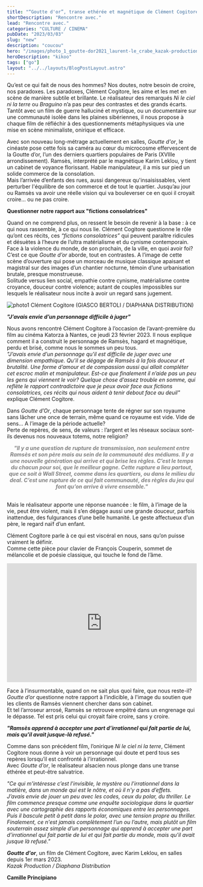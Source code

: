 ```yaml
---
title: "“Goutte d'or”, transe ethérée et magnétique de Clément Cogitore"
shortDescription: "Rencontre avec."
lead: "Rencontre avec."
categories: "CULTURE / CINEMA"
pubDate: "2023/03/03"
slug: "new"
description: "coucou"
hero: "/images/photo_1_goutte-dor2021_laurent-le_crabe_kazak-productions-1350x900.jpg"
heroDescription: "kikoo"
tags: ["go"]
layout: "../../layouts/BlogPostLayout.astro"
---
```


Qu’est ce qui fait de nous des hommes? Nos doutes, notre besoin de croire, nos paradoxes. 
Les paradoxes, Clément Cogitore, les aime et les met en scène de manière subtile et brillante. Le réalisateur des remarqués *Ni le ciel ni la terre* ou *Braguino* n’a pas peur des contrastes et des grands écarts.<br/>
Tantôt avec un film de guerre halluciné et mystique, ou un documentaire sur une communauté isolée dans les plaines sibériennes, il nous propose à chaque film de réfléchir à des questionnements métaphysiques via une mise en scène minimaliste, onirique et efficace. 

Avec son nouveau long-métrage actuellement en salles, *Goutte d'or*, le cinéaste pose cette fois sa caméra au cœur du microcosme effervescent de la Goutte d’or, l’un des derniers quartiers populaires de Paris (XVIIIe arrondissement). 
Ramsès, interprété par le magnétique Karim Leklou, y tient un cabinet de voyance florissant. Habile manipulateur, il a mis sur pied un solide commerce de la consolation.<br/> 
Mais l’arrivée d’enfants des rues, aussi dangereux qu'insaisissables, vient perturber l'équilibre de son commerce et de tout le quartier. Jusqu’au jour ou Ramsès va avoir une réelle vision qui va bouleverser ce en quoi il croyait croire… ou ne pas croire.

**Questionner notre rapport aux "fictions consolatrices"**

Quand on ne comprend plus, on ressent le besoin de revenir à la base : à ce qui nous rassemble, à ce qui nous lie.
Clément Cogitore questionne le rôle qu’ont ces récits, ces *“fictions consolatrices”* qui peuvent paraître ridicules et désuètes à l’heure de l’ultra matérialisme et du cynisme contemporain.<br/>
Face à la violence du monde, de son prochain, de la ville, en quoi avoir foi?<br/> 
C’est ce que *Goutte d’or* aborde, tout en contrastes. A l’image de cette scène d’ouverture qui pose un morceau de musique classique apaisant et magistral sur des images d’un chantier nocturne, témoin d’une urbanisation brutale, presque monstrueuse.<br/> 
Solitude versus lien social, empathie contre cynisme, matérialisme contre croyance, douceur contre violence; autant de couples impossibles sur lesquels le réalisateur nous incite à avoir un regard sans jugement. 

![photo1](/images/clement-cogitore--giasco-bertoli-795x900.jpg)
Clément Cogitore (GIASCO BERTOLI / DIAPHANA DISTRIBUTION)

***"J’avais envie d’un personnage difficile à juger"***

Nous avons rencontré Clément Cogitore à l’occasion de l’avant-première du film au cinéma Katorza à Nantes, ce jeudi 23 février 2023. Il nous explique comment il a construit le personnage de Ramsès, hagard et magnétique, perdu et brisé, comme nous le sommes un peu tous.<br/> 
*"J’avais envie d’un personnage qu'il est difficile de juger avec une dimension empathique. Qu’il se dégage de Ramsès à la fois douceur et brutalité. Une forme d’amour et de compassion aussi qui allait compléter cet escroc malin et manipulateur.* 
*Est-ce que finalement il n’aide pas un peu les gens qui viennent le voir? Quelque chose d’assez trouble en somme, qui reflète le rapport contradictoire que je peux avoir face aux fictions consolatrices, ces récits qui nous aident à tenir debout face au deuil"* explique Clément Cogitore.

Dans *Goutte d’Or*, chaque personnage tente de régner sur son royaume sans lâcher une once de terrain, même quand ce royaume est vide. Vide de sens… A l’image de la période actuelle?<br/>
Perte de repères, de sens, de valeurs : l’argent et les réseaux sociaux sont-ils devenus nos nouveaux totems, notre religion? 

<div align="center" style="color:grey;"><i><b>"Il y a une question de rupture de transmission, non seulement entre Ramsès et son père mais au sein de la communauté des médiums. Il y a une nouvelle génération qui arrive et qui brise les règles. C’est le temps du chacun pour soi, que le meilleur gagne. Cette rupture a lieu partout, que ce soit à Wall Street, comme dans les quartiers, ou dans le milieu du deal. C’est une rupture de ce qui fait communauté, des règles du jeu qui font qu’on arrive à vivre ensemble."</i></b></div><br>

Mais le réalisateur apporte une réponse nuancée : le film, à l’image de la vie, peut être violent, mais il s’en dégage aussi une grande douceur, parfois inattendue, des fulgurances d’une belle humanité. Le geste affectueux d’un père, le regard naïf d’un enfant.

Clément Cogitore parle à ce qui est viscéral en nous, sans qu’on puisse vraiment le définir.<br/> 
Comme cette pièce pour clavier de François Couperin, sommet de mélancolie et de poésie classique, qui touche le fond de l’âme. 

<iframe  width="100%" height="315" src="https://www.youtube.com/embed/DCwkMSTFV_E?si=vlym0XU_fqA4-Vzf&amp;start=1005" title="YouTube video player" frameborder="0" allow="accelerometer; autoplay; clipboard-write; encrypted-media; gyroscope; picture-in-picture; web-share" allowfullscreen></iframe><br/>

Face à l’insurmontable, quand on ne sait plus quoi faire, que nous reste-il?<br/> 
*Goutte d’or* questionne notre rapport à l’indicible, à l'image du soutien que les clients de Ramsès viennent chercher dans son cabinet.<br/> 
Et tel l’arroseur arrosé, Ramsès se retrouve empêtré dans un engrenage qui le dépasse. Tel est pris celui qui croyait faire croire, sans y croire. 

***"Ramsès apprend à accepter une part d’irrationnel qui fait partie de lui, mais qu'il avait jusque-là refusé."***

Comme dans son précédent film, l’onirique *Ni le ciel ni la terre*, Clément Cogitore nous donne à voir un personnage qui doute et perd tous ses repères lorsqu’il est confronté à l'irrationnel.<br/>
Avec *Goutte d’or*, le réalisateur alsacien nous plonge dans une transe éthérée et peut-être salvatrice.  

*"Ce qui m'intéresse c’est l’invisible, le mystère ou l’irrationnel dans la matière, dans un monde qui est le nôtre, et où il n'y a pas d’effets.*<br/>
*J’avais envie de jouer un peu avec les codes, ceux du polar, du thriller. Le film commence presque comme une enquête sociologique dans le quartier avec une cartographie des rapports économiques entre les personnages. Puis il bascule petit à petit dans le polar, avec une tension propre au thriller.* 
*Finalement, ce n'est jamais complètement l’un ou l’autre, mais plutôt un film souterrain assez simple d’un personnage qui apprend à accepter une part d’irrationnel qui fait partie de lui et qui fait partie du monde, mais qu'il avait jusque là refusé."*


***Goutte d'or***, un film de Clément Cogitore, avec Karim Leklou, en salles depuis 1er mars 2023.<br/> 
*Kazak Production / Diaphana Distribution*

**Camille Principiano**


